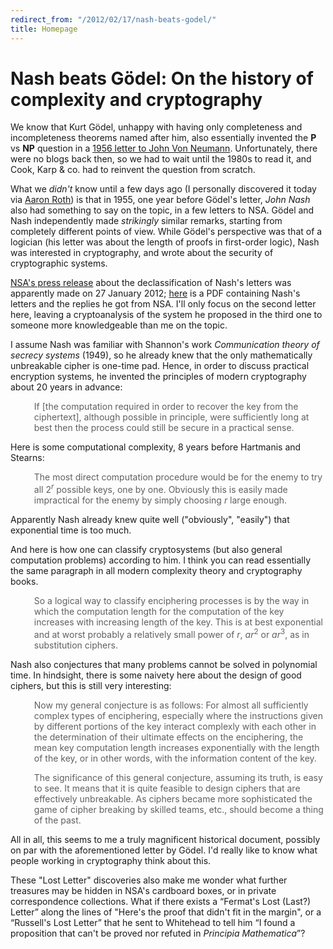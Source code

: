 ```yaml
---
redirect_from: "/2012/02/17/nash-beats-godel/"
title: Homepage
---
```


Nash beats Gödel: On the history of complexity and cryptography
===============================================================

We know that Kurt Gödel, unhappy with having only completeness and incompleteness theorems named after him, also essentially invented the <strong>P</strong> vs <strong>NP</strong> question in a <a href="http://rjlipton.wordpress.com/the-gdel-letter/">1956 letter to John Von Neumann</a>. Unfortunately, there were no blogs back then, so we had to wait until the 1980s to read it, and Cook, Karp & co. had to reinvent the question from scratch.

What we <em>didn't</em> know until a few days ago (I personally discovered it today via <a href="http://aaronsadventures.blogspot.com/2012/02/amazing-new-declassified-document.html">Aaron Roth</a>) is that in 1955, one year before Gödel's letter, <em>John Nash</em> also had something to say on the topic, in a few letters to NSA. Gödel and Nash independently made <em>strikingly</em> similar remarks, starting from completely different points of view. While Gödel's perspective was that of a logician (his letter was about the length of proofs in first-order logic), Nash was interested in cryptography, and wrote about the security of cryptographic systems.

<a href="http://www.nsa.gov/public_info/press_room/2012/nash_exhibit.shtml">NSA's press release</a> about the declassification of Nash's letters was apparently made on 27 January 2012; <a href="http://www.nsa.gov/public_info/_files/nash_letters/nash_letters1.pdf">here</a> is a PDF containing Nash's letters and the replies he got from NSA. I'll only focus on the second letter here, leaving a cryptoanalysis of the system he proposed in the third one to someone more knowledgeable than me on the topic.

I assume Nash was familiar with Shannon's work <em>Communication theory of secrecy systems</em> (1949), so he already knew that the only mathematically unbreakable cipher is one-time pad. Hence, in order to discuss practical encryption systems, he invented the principles of modern cryptography about 20 years in advance:

<blockquote style="border:none;">If <span style="font-style:normal;">[</span>the computation required in order to recover the key from the ciphertext<span style="font-style:normal;">]</span>, although possible in principle, were sufficiently long at best then the process could still be secure in a practical sense.</blockquote>

Here is some computational complexity, 8 years before Hartmanis and Stearns:

<blockquote style="border:none;">The most direct computation procedure would be for the enemy to try all <span style="font-style:normal;">2</span><sup><em>r</em></sup> possible keys, one by one. Obviously this is <span style="font-style:normal;">easily</span> made impractical for the enemy by simply choosing <em>r</em> large enough.</blockquote>

Apparently Nash already knew quite well ("obviously", "easily") that exponential time is too much.

And here is how one can classify cryptosystems (but also general computation problems) according to him. I think you can read essentially the same paragraph in all modern complexity theory and cryptography books.

<blockquote style="border:none;">So a logical way to classify enciphering processes is by the way in which the computation length for the computation of the key increases with increasing length of the key. This is at best exponential and at worst probably a relatively small power of <em>r</em>, <em>ar</em><sup><span style="font-style:normal;">2</span></sup> or <em>ar</em><sup><span style="font-style:normal;">3</span></sup>, as in substitution ciphers.</blockquote>

Nash also conjectures that many problems cannot be solved in polynomial time. In hindsight, there is some naivety here about the design of good ciphers, but this is still very interesting:

<blockquote style="border:none;">Now my general conjecture is as follows: For almost all sufficiently complex types of enciphering, especially where the instructions given by different portions of the key interact complexly with each other in the determination of their ultimate effects on the enciphering, the mean key computation length increases exponentially with the length of the key, or in other words, with the information content of the key.

The significance of this general conjecture, assuming its truth, is easy to see. It means that it is quite feasible to design ciphers that are effectively unbreakable. As ciphers became more sophisticated the game of cipher breaking by skilled teams, etc., should become a thing of the past.</blockquote>

All in all, this seems to me a truly magnificent historical document, possibly on par with the aforementioned letter by Gödel. I'd really like to know what people working in cryptography think about this.

These "Lost Letter" discoveries also make me wonder what further treasures may be hidden in NSA's cardboard boxes, or in private correspondence collections. What if there exists a “Fermat's Lost (Last?) Letter” along the lines of "Here's the proof that didn't fit in the margin", or a “Russell's Lost Letter” that he sent to Whitehead to tell him “I found a proposition that can't be proved nor refuted in <em>Principia Mathematica</em>”?
